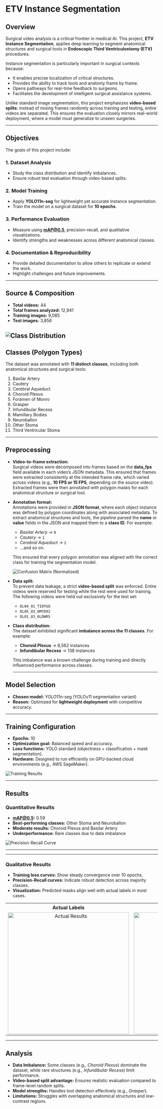 # ETV Instance Segmentation  

## Overview  

Surgical video analysis is a critical frontier in medical AI. This project, **ETV Instance Segmentation**, applies deep learning to segment anatomical structures and surgical tools in **Endoscopic Third Ventriculostomy (ETV)** procedures.  

Instance segmentation is particularly important in surgical contexts because:  

- It enables precise localization of critical structures.  
- Provides the ability to track tools and anatomy frame by frame.  
- Opens pathways for real-time feedback to surgeons.  
- Facilitates the development of intelligent surgical assistance systems.  

Unlike standard image segmentation, this project emphasizes **video-based splits**: instead of mixing frames randomly across training and testing, entire videos are separated. This ensures the evaluation closely mirrors real-world deployment, where a model must generalize to unseen surgeries.  

---

## Objectives  

The goals of this project include:  

### 1. Dataset Analysis  
- Study the class distribution and identify imbalances.  
- Ensure robust test evaluation through video-based splits.  

### 2. Model Training  
- Apply **YOLO11n-seg** for lightweight yet accurate instance segmentation.  
- Train the model on a surgical dataset for **10 epochs**.  

### 3. Performance Evaluation  
- Measure using **mAP@0.5**, precision-recall, and qualitative visualizations.  
- Identify strengths and weaknesses across different anatomical classes.  

### 4. Documentation & Reproducibility  
- Provide detailed documentation to allow others to replicate or extend the work.  
- Highlight challenges and future improvements.

---

## Source & Composition  

- **Total videos:** 44  
- **Total frames analyzed:** 12,941  
- **Training images:** 9,085  
- **Test images:** 3,856  

![Class Distribution](images/labels.jpg)
---

## Classes (Polygon Types)  

The dataset was annotated with **11 distinct classes**, including both anatomical structures and surgical tools:  

1. Basilar Artery  
2. Cautery  
3. Cerebral Aqueduct  
4. Choroid Plexus  
5. Foramen of Monro  
6. Grasper  
7. Infundibular Recess  
8. Mamillary Bodies  
9. Neuroballon  
10. Other Stoma  
11. Third Ventricular Stoma  

---

## Preprocessing  

- **Video-to-frame extraction:**  
  Surgical videos were decomposed into frames based on the **data_fps** field available in each video’s JSON metadata. This ensured that frames were extracted consistently at the intended frame rate, which varied across videos (e.g., **10 FPS or 15 FPS**, depending on the source video). Extracted frames were then annotated with polygon masks for each anatomical structure or surgical tool.  

- **Annotation format:**  
  Annotations were provided in **JSON format**, where each object instance was defined by polygon coordinates along with associated metadata. To extract anatomical structures and tools, the pipeline parsed the **name** or **value** fields in the JSON and mapped them to a **class ID**. For example:  
  - *Basilar Artery* → `0`  
  - *Cautery* → `1`  
  - *Cerebral Aqueduct* → `2`  
  - ...and so on.  

  This ensured that every polygon annotation was aligned with the correct class for training the segmentation model.

  ![Confusion Matrix (Normalized)](images/confusion_matrix_normalized.png)  

- **Data split:**  
  To prevent data leakage, a strict **video-based split** was enforced. Entire videos were reserved for testing while the rest were used for training. The following videos were held out exclusively for the test set:  
  - `DL04_01_TI0YGO`  
  - `DL05_03_0MYO92`  
  - `DL01_03_0LDWR5`  

- **Class distribution:**  
  The dataset exhibited significant **imbalance across the 11 classes**. For example:  
  - **Choroid Plexus** → 6,562 instances  
  - **Infundibular Recess** → 138 instances  

  This imbalance was a known challenge during training and directly influenced performance across classes.

  ---

## Model Selection  

- **Chosen model:** YOLO11n-seg (YOLOv11 segmentation variant)  
- **Reason:** Optimized for **lightweight deployment** with competitive accuracy.  

---

## Training Configuration  

- **Epochs:** 10  
- **Optimization goal:** Balanced speed and accuracy.  
- **Loss functions:** YOLO standard (objectness + classification + mask segmentation).  
- **Hardware:** Designed to run efficiently on GPU-backed cloud environments (e.g., AWS SageMaker).  

![Training Results](images/results.png)  

---

## Results  

### Quantitative Results  

- **mAP@0.5:** 0.59  
- **Best-performing classes:** Other Stoma and Neuroballon  
- **Moderate results:** Choroid Plexus and Basilar Artery  
- **Underperformance:** Rare classes due to data imbalance  

![Precision-Recall Curve](images/MaskPR_curve.png)  

---

---

### Qualitative Results  

- **Training loss curves:** Show steady convergence over 10 epochs.  
- **Precision-Recall curves:** Indicate robust detection across majority classes.  
- **Visualization:** Predicted masks align well with actual labels in most cases.  

<table>
  <tr>
    <th style="text-align:center">Actual Labels</th>
    <th style="text-align:center">Predicted Labels</th>
  </tr>
  <tr>
    <td align="center"><img src="images/Actual.png" alt="Actual Results" width="400"/></td>
    <td align="center"><img src="images/Predicted.png" alt="Predicted Results" width="400"/></td>
  </tr>
</table>

---

## Analysis  

- **Data Imbalance:** Some classes (e.g., *Choroid Plexus*) dominate the dataset, while rare structures (e.g., *Infundibular Recess*) limit performance.  
- **Video-based split advantage:** Ensures realistic evaluation compared to frame-level random splits.  
- **Model strengths:** Handles tool detection effectively (e.g., *Grasper*).  
- **Limitations:** Struggles with overlapping anatomical structures and low-contrast regions.  
















